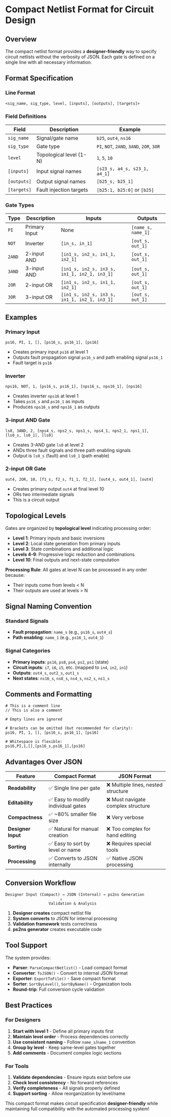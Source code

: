 # Compact Netlist Format for Circuit Design

## Overview
The compact netlist format provides a **designer-friendly** way to specify circuit netlists without the verbosity of JSON. Each gate is defined on a single line with all necessary information.

## Format Specification

### Line Format
```
<sig_name, sig_type, level, [inputs], [outputs], [targets]>
```

### Field Definitions

| Field | Description | Example |
|-------|-------------|---------|
| `sig_name` | Signal/gate name | `b25`, `out4`, `ns16` |
| `sig_type` | Gate type | `PI`, `NOT`, `2AND`, `3AND`, `2OR`, `3OR` |
| `level` | Topological level (1-N) | `1`, `5`, `10` |
| `[inputs]` | Input signal names | `[s23_s, a4_s, s23_1, a4_1]` |
| `[outputs]` | Output signal names | `[b25_s, b25_1]` |
| `[targets]` | Fault injection targets | `[b25:1, b25:0]` or `[b25]` |

### Gate Types

| Type | Description | Inputs | Outputs |
|------|-------------|--------|---------|
| `PI` | Primary Input | None | `[name_s, name_1]` |
| `NOT` | Inverter | `[in_s, in_1]` | `[out_s, out_1]` |
| `2AND` | 2-input AND | `[in1_s, in2_s, in1_1, in2_1]` | `[out_s, out_1]` |
| `3AND` | 3-input AND | `[in1_s, in2_s, in3_s, in1_1, in2_1, in3_1]` | `[out_s, out_1]` |
| `2OR` | 2-input OR | `[in1_s, in2_s, in1_1, in2_1]` | `[out_s, out_1]` |
| `3OR` | 3-input OR | `[in1_s, in2_s, in3_s, in1_1, in2_1, in3_1]` | `[out_s, out_1]` |

## Examples

### Primary Input
```
ps16, PI, 1, [], [ps16_s, ps16_1], [ps16]
```
- Creates primary input `ps16` at level 1
- Outputs fault propagation signal `ps16_s` and path enabling signal `ps16_1`
- Fault target is `ps16`

### Inverter
```
nps16, NOT, 1, [ps16_s, ps16_1], [nps16_s, nps16_1], [nps16]
```
- Creates inverter `nps16` at level 1
- Takes `ps16_s` and `ps16_1` as inputs
- Produces `nps16_s` and `nps16_1` as outputs

### 3-input AND Gate
```
ls0, 3AND, 2, [nps4_s, nps2_s, nps1_s, nps4_1, nps2_1, nps1_1], [ls0_s, ls0_1], [ls0]
```
- Creates 3-AND gate `ls0` at level 2
- ANDs three fault signals and three path enabling signals
- Output is `ls0_s` (fault) and `ls0_1` (path enable)

### 2-input OR Gate  
```
out4, 2OR, 10, [f1_s, f2_s, f1_1, f2_1], [out4_s, out4_1], [out4]
```
- Creates primary output `out4` at final level 10
- ORs two intermediate signals
- This is a circuit output

## Topological Levels

Gates are organized by **topological level** indicating processing order:

- **Level 1**: Primary inputs and basic inversions
- **Level 2**: Local state generation from primary inputs
- **Level 3**: State combinations and additional logic
- **Levels 4-9**: Progressive logic reduction and combinations
- **Level 10**: Final outputs and next-state computation

**Processing Rule**: All gates at level N can be processed in any order because:
- Their inputs come from levels < N
- Their outputs are used at levels > N

## Signal Naming Convention

### Standard Signals
- **Fault propagation**: `name_s` (e.g., `ps16_s`, `out4_s`)
- **Path enabling**: `name_1` (e.g., `ps16_1`, `out4_1`)

### Signal Categories
- **Primary inputs**: `ps16`, `ps8`, `ps4`, `ps2`, `ps1` (state)
- **Circuit inputs**: `i7`, `i6`, `i5`, etc. (mapped to `in4`, `in2`, `in1`)
- **Outputs**: `out4_s`, `out2_s`, `out1_s`
- **Next states**: `ns16_s`, `ns8_s`, `ns4_s`, `ns2_s`, `ns1_s`

## Comments and Formatting

```
# This is a comment line
// This is also a comment

# Empty lines are ignored

# Brackets can be omitted (but recommended for clarity):
ps16, PI, 1, [], [ps16_s, ps16_1], [ps16]

# Whitespace is flexible:
ps16,PI,1,[],[ps16_s,ps16_1],[ps16]
```

## Advantages Over JSON

| Feature | Compact Format | JSON Format |
|---------|---------------|-------------|
| **Readability** | ✅ Single line per gate | ❌ Multiple lines, nested structure |
| **Editability** | ✅ Easy to modify individual gates | ❌ Must navigate complex structure |
| **Compactness** | ✅ ~80% smaller file size | ❌ Very verbose |
| **Designer Input** | ✅ Natural for manual creation | ❌ Too complex for hand editing |
| **Sorting** | ✅ Easy to sort by level or name | ❌ Requires special tools |
| **Processing** | ✅ Converts to JSON internally | ✅ Native JSON processing |

## Conversion Workflow

```
Designer Input (Compact) → JSON (Internal) → ps2ns Generation
                        ↓
                   Validation & Analysis
```

1. **Designer creates** compact netlist file
2. **System converts** to JSON for internal processing  
3. **Validation framework** tests correctness
4. **ps2ns generator** creates executable code

## Tool Support

The system provides:
- **Parser**: `ParseCompactNetlist()` - Load compact format
- **Converter**: `ToJSON()` - Convert to internal JSON format
- **Exporter**: `ExportToFile()` - Save compact format
- **Sorter**: `SortByLevel()`, `SortByName()` - Organization tools
- **Round-trip**: Full conversion cycle validation

## Best Practices

### For Designers
1. **Start with level 1** - Define all primary inputs first
2. **Maintain level order** - Process dependencies correctly
3. **Use consistent naming** - Follow `name_s`/`name_1` convention
4. **Group by level** - Keep same-level gates together
5. **Add comments** - Document complex logic sections

### For Tools
1. **Validate dependencies** - Ensure inputs exist before use
2. **Check level consistency** - No forward references
3. **Verify completeness** - All signals properly defined
4. **Support sorting** - Allow reorganization by level/name

This compact format makes circuit specification **designer-friendly** while maintaining full compatibility with the automated processing system!
